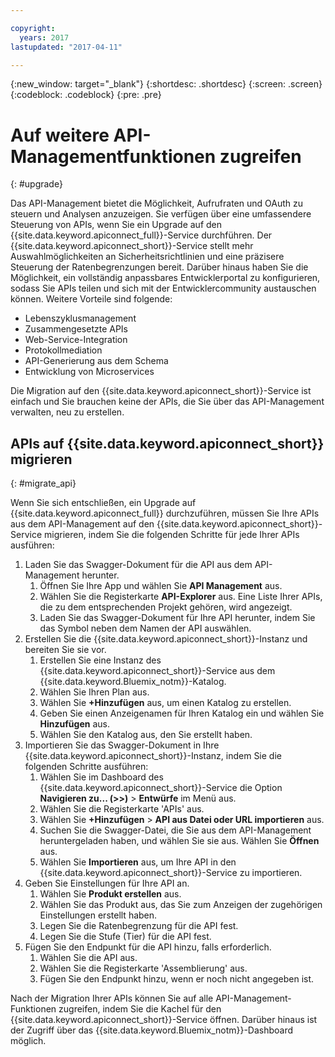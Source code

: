 ```yaml
---

copyright:
  years: 2017
lastupdated: "2017-04-11"

---
```



{:new_window: target="_blank"}
{:shortdesc: .shortdesc}
{:screen: .screen}
{:codeblock: .codeblock}
{:pre: .pre}

# Auf weitere API-Managementfunktionen zugreifen
{: #upgrade}

Das API-Management bietet die Möglichkeit, Aufrufraten und OAuth zu steuern und Analysen anzuzeigen. Sie verfügen über eine umfassendere Steuerung von APIs, wenn Sie ein Upgrade auf den {{site.data.keyword.apiconnect_full}}-Service durchführen. Der {{site.data.keyword.apiconnect_short}}-Service stellt mehr Auswahlmöglichkeiten an Sicherheitsrichtlinien und eine präzisere Steuerung der Ratenbegrenzungen bereit. Darüber hinaus haben Sie die Möglichkeit, ein vollständig anpassbares Entwicklerportal zu konfigurieren, sodass Sie APIs teilen und sich mit der Entwicklercommunity austauschen können. Weitere Vorteile sind folgende: 
* Lebenszyklusmanagement
* Zusammengesetzte APIs
* Web-Service-Integration
* Protokollmediation
* API-Generierung aus dem Schema
* Entwicklung von Microservices

Die Migration auf den {{site.data.keyword.apiconnect_short}}-Service ist einfach und Sie brauchen keine der APIs, die Sie über das API-Management verwalten, neu zu erstellen. 

## APIs auf {{site.data.keyword.apiconnect_short}} migrieren
{: #migrate_api}

Wenn Sie sich entschließen, ein Upgrade auf {{site.data.keyword.apiconnect_full}} durchzuführen, müssen Sie Ihre APIs aus dem API-Management auf den {{site.data.keyword.apiconnect_short}}-Service migrieren, indem Sie die folgenden Schritte für jede Ihrer APIs ausführen:  

1. Laden Sie das Swagger-Dokument für die API aus dem API-Management herunter. 
    1. Öffnen Sie Ihre App und wählen Sie **API Management** aus. 
	2. Wählen Sie die Registerkarte **API-Explorer** aus. Eine Liste Ihrer APIs, die zu dem entsprechenden Projekt gehören, wird angezeigt. 
    2. Laden Sie das Swagger-Dokument für Ihre API herunter, indem Sie das Symbol neben dem Namen der API auswählen. 
2. Erstellen Sie die {{site.data.keyword.apiconnect_short}}-Instanz und bereiten Sie sie vor.  
    1. Erstellen Sie eine Instanz des {{site.data.keyword.apiconnect_short}}-Service aus dem {{site.data.keyword.Bluemix_notm}}-Katalog. 
	2. Wählen Sie Ihren Plan aus. 
	3. Wählen Sie **+Hinzufügen** aus, um einen Katalog zu erstellen. 
	4. Geben Sie einen Anzeigenamen für Ihren Katalog ein und wählen Sie **Hinzufügen** aus. 
	5. Wählen Sie den Katalog aus, den Sie erstellt haben. 
3. Importieren Sie das Swagger-Dokument in Ihre {{site.data.keyword.apiconnect_short}}-Instanz, indem Sie die folgenden Schritte ausführen: 
	1. Wählen Sie im Dashboard des {{site.data.keyword.apiconnect_short}}-Service die Option **Navigieren zu... (>>)** > **Entwürfe** im Menü aus. 
	2. Wählen Sie die Registerkarte 'APIs' aus. 
	3. Wählen Sie **+Hinzufügen** > **API aus Datei oder URL importieren** aus. 
	4. Suchen Sie die Swagger-Datei, die Sie aus dem API-Management heruntergeladen haben, und wählen Sie sie aus. Wählen Sie **Öffnen** aus. 
	5. Wählen Sie **Importieren** aus, um Ihre API in den {{site.data.keyword.apiconnect_short}}-Service zu importieren. 
4. Geben Sie Einstellungen für Ihre API an. 
    1. Wählen Sie **Produkt erstellen** aus. 
	2. Wählen Sie das Produkt aus, das Sie zum Anzeigen der zugehörigen Einstellungen erstellt haben. 
	3. Legen Sie die Ratenbegrenzung für die API fest. 
	4. Legen Sie die Stufe (Tier) für die API fest. 
5. Fügen Sie den Endpunkt für die API hinzu, falls erforderlich. 
    1. Wählen Sie die API aus. 
	2. Wählen Sie die Registerkarte 'Assemblierung' aus. 
	3. Fügen Sie den Endpunkt hinzu, wenn er noch nicht angegeben ist. 
	
 Nach der Migration Ihrer APIs können Sie auf alle API-Management-Funktionen zugreifen, indem Sie die Kachel für den {{site.data.keyword.apiconnect_short}}-Service öffnen. Darüber hinaus ist der Zugriff über das {{site.data.keyword.Bluemix_notm}}-Dashboard möglich.  

 
